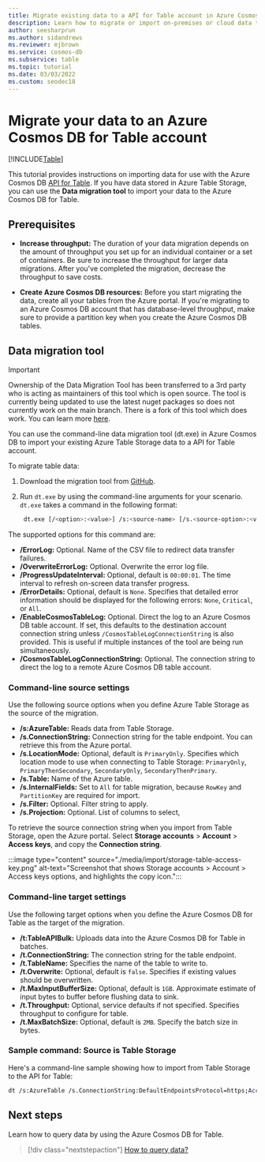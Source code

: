 ```yaml
---
title: Migrate existing data to a API for Table account in Azure Cosmos DB 
description: Learn how to migrate or import on-premises or cloud data to an Azure API for Table account in Azure Cosmos DB.
author: seesharprun
ms.author: sidandrews
ms.reviewer: mjbrown
ms.service: cosmos-db
ms.subservice: table
ms.topic: tutorial
ms.date: 03/03/2022
ms.custom: seodec18
---
```


# Migrate your data to an Azure Cosmos DB for Table account
[!INCLUDE[Table](../includes/appliesto-table.md)]

This tutorial provides instructions on importing data for use with the Azure Cosmos DB [API for Table](introduction.md). If you have data stored in Azure Table Storage, you can use the **Data migration tool** to import your data to the Azure Cosmos DB for Table. 


## Prerequisites

* **Increase throughput:** The duration of your data migration depends on the amount of throughput you set up for an individual container or a set of containers. Be sure to increase the throughput for larger data migrations. After you've completed the migration, decrease the throughput to save costs.

* **Create Azure Cosmos DB resources:** Before you start migrating the data, create all your tables from the Azure portal. If you're migrating to an Azure Cosmos DB account that has database-level throughput, make sure to provide a partition key when you create the Azure Cosmos DB tables.

## Data migration tool

> [!IMPORTANT]
> Ownership of the Data Migration Tool has been transferred to a 3rd party who is acting as maintainers of this tool which is open source. The tool is currently being updated to use the latest nuget packages so does not currently work on the main branch. There is a fork of this tool which does work. You can learn more [here](https://github.com/Azure/azure-documentdb-datamigrationtool/issues/89).

You can use the command-line data migration tool (dt.exe) in Azure Cosmos DB to import your existing Azure Table Storage data to a API for Table account. 

To migrate table data:

1. Download the migration tool from [GitHub](https://github.com/azure/azure-documentdb-datamigrationtool/tree/archive).
2. Run `dt.exe` by using the command-line arguments for your scenario. `dt.exe` takes a command in the following format:

   ```bash
    dt.exe [/<option>:<value>] /s:<source-name> [/s.<source-option>:<value>] /t:<target-name> [/t.<target-option>:<value>] 
   ```

The supported options for this command are:

* **/ErrorLog:** Optional. Name of the CSV file to redirect data transfer failures.
* **/OverwriteErrorLog:** Optional. Overwrite the error log file.
* **/ProgressUpdateInterval:** Optional, default is `00:00:01`. The time interval to refresh on-screen data transfer progress.
* **/ErrorDetails:** Optional, default is `None`. Specifies that detailed error information should be displayed for the following errors: `None`, `Critical`, or `All`.
* **/EnableCosmosTableLog:** Optional. Direct the log to an Azure Cosmos DB table account. If set, this defaults to the destination account connection string unless `/CosmosTableLogConnectionString` is also provided. This is useful if multiple instances of the tool are being run simultaneously.
* **/CosmosTableLogConnectionString:** Optional. The connection string to direct the log to a remote Azure Cosmos DB table account.

### Command-line source settings

Use the following source options when you define Azure Table Storage as the source of the migration.

* **/s:AzureTable:** Reads data from Table Storage.
* **/s.ConnectionString:** Connection string for the table endpoint. You can retrieve this from the Azure portal.
* **/s.LocationMode:** Optional, default is `PrimaryOnly`. Specifies which location mode to use when connecting to Table Storage: `PrimaryOnly`, `PrimaryThenSecondary`, `SecondaryOnly`, `SecondaryThenPrimary`.
* **/s.Table:** Name of the Azure table.
* **/s.InternalFields:** Set to `All` for table migration, because `RowKey` and `PartitionKey` are required for import.
* **/s.Filter:** Optional. Filter string to apply.
* **/s.Projection:** Optional. List of columns to select,

To retrieve the source connection string when you import from Table Storage, open the Azure portal. Select **Storage accounts** > **Account** > **Access keys**, and copy the **Connection string**.

:::image type="content" source="./media/import/storage-table-access-key.png" alt-text="Screenshot that shows Storage accounts > Account > Access keys options, and highlights the copy icon.":::

### Command-line target settings

Use the following target options when you define the Azure Cosmos DB for Table as the target of the migration.

* **/t:TableAPIBulk:** Uploads data into the Azure Cosmos DB for Table in batches.
* **/t.ConnectionString:** The connection string for the table endpoint.
* **/t.TableName:** Specifies the name of the table to write to.
* **/t.Overwrite:** Optional, default is `false`. Specifies if existing values should be overwritten.
* **/t.MaxInputBufferSize:** Optional, default is `1GB`. Approximate estimate of input bytes to buffer before flushing data to sink.
* **/t.Throughput:** Optional, service defaults if not specified. Specifies throughput to configure for table.
* **/t.MaxBatchSize:** Optional, default is `2MB`. Specify the batch size in bytes.

### Sample command: Source is Table Storage

Here's a command-line sample showing how to import from Table Storage to the API for Table:

```bash
dt /s:AzureTable /s.ConnectionString:DefaultEndpointsProtocol=https;AccountName=<Azure Table storage account name>;AccountKey=<Account Key>;EndpointSuffix=core.windows.net /s.Table:<Table name> /t:TableAPIBulk /t.ConnectionString:DefaultEndpointsProtocol=https;AccountName=<Azure Cosmos DB account name>;AccountKey=<Azure Cosmos DB account key>;TableEndpoint=https://<Account name>.table.cosmos.azure.com:443 /t.TableName:<Table name> /t.Overwrite
```
## Next steps

Learn how to query data by using the Azure Cosmos DB for Table. 

> [!div class="nextstepaction"]
>[How to query data?](tutorial-query-table.md)




